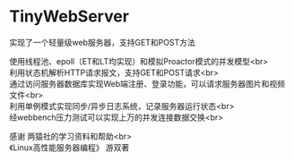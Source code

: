 # TinyWebServer
实现了一个轻量级web服务器，支持GET和POST方法

使用线程池、epoll（ET和LT均实现）和模拟Proactor模式的并发模型\<br>  
利用状态机解析HTTP请求报文，支持GET和POST请求\<br>  
通过访问服务器数据库实现Web端注册、登录功能，可以请求服务器图片和视频文件\<br>  
利用单例模式实现同步/异步日志系统，记录服务器运行状态\<br>  
经webbench压力测试可以实现上万的并发连接数据交换\<br>  

感谢
两猿社的学习资料和帮助\<br>  
《Linux高性能服务器编程》 游双著
